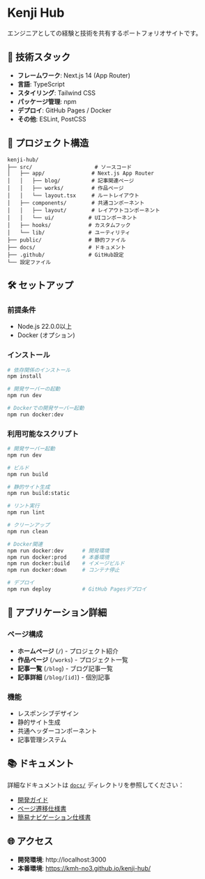 # Kenji Hub

エンジニアとしての経験と技術を共有するポートフォリオサイトです。

## 🚀 技術スタック

- **フレームワーク**: Next.js 14 (App Router)
- **言語**: TypeScript
- **スタイリング**: Tailwind CSS
- **パッケージ管理**: npm
- **デプロイ**: GitHub Pages / Docker
- **その他**: ESLint, PostCSS

## 📁 プロジェクト構造

```
kenji-hub/
├── src/                    # ソースコード
│   ├── app/               # Next.js App Router
│   │   ├── blog/          # 記事関連ページ
│   │   ├── works/         # 作品ページ
│   │   └── layout.tsx     # ルートレイアウト
│   ├── components/        # 共通コンポーネント
│   │   ├── layout/        # レイアウトコンポーネント
│   │   └── ui/           # UIコンポーネント
│   ├── hooks/            # カスタムフック
│   └── lib/              # ユーティリティ
├── public/               # 静的ファイル
├── docs/                 # ドキュメント
├── .github/              # GitHub設定
└── 設定ファイル
```

## 🛠️ セットアップ

### 前提条件

- Node.js 22.0.0以上
- Docker (オプション)

### インストール

```bash
# 依存関係のインストール
npm install

# 開発サーバーの起動
npm run dev

# Dockerでの開発サーバー起動
npm run docker:dev
```

### 利用可能なスクリプト

```bash
# 開発サーバー起動
npm run dev

# ビルド
npm run build

# 静的サイト生成
npm run build:static

# リント実行
npm run lint

# クリーンアップ
npm run clean

# Docker関連
npm run docker:dev      # 開発環境
npm run docker:prod     # 本番環境
npm run docker:build    # イメージビルド
npm run docker:down     # コンテナ停止

# デプロイ
npm run deploy          # GitHub Pagesデプロイ
```

## 📱 アプリケーション詳細

### ページ構成

- **ホームページ** (`/`) - プロジェクト紹介
- **作品ページ** (`/works`) - プロジェクト一覧
- **記事一覧** (`/blog`) - ブログ記事一覧
- **記事詳細** (`/blog/[id]`) - 個別記事

### 機能

- レスポンシブデザイン
- 静的サイト生成
- 共通ヘッダーコンポーネント
- 記事管理システム

## 📚 ドキュメント

詳細なドキュメントは [`docs/`](./docs/) ディレクトリを参照してください：

- [開発ガイド](./docs/DEVELOPMENT.md)
- [ページ遷移仕様書](./docs/page-navigation-flow.md)
- [簡易ナビゲーション仕様書](./docs/simple-navigation.md)

## 🌐 アクセス

- **開発環境**: http://localhost:3000
- **本番環境**: https://kmh-no3.github.io/kenji-hub/